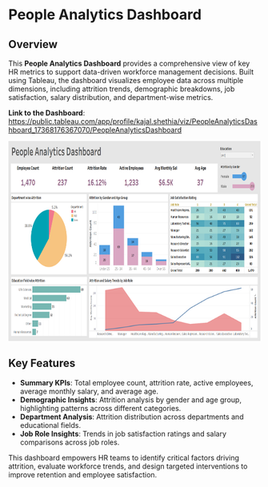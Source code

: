# People Analytics Dashboard

## Overview
This **People Analytics Dashboard** provides a comprehensive view of key HR metrics to support data-driven workforce management decisions. Built using Tableau, the dashboard visualizes employee data across multiple dimensions, including attrition trends, demographic breakdowns, job satisfaction, salary distribution, and department-wise metrics.

**Link to the Dashboard**: https://public.tableau.com/app/profile/kajal.shethia/viz/PeopleAnalyticsDashboard_17368176367070/PeopleAnalyticsDashboard 

<img src="dashboard-preview.png" alt="Alt text" width="1000" height="400">

## Key Features
- **Summary KPIs**: Total employee count, attrition rate, active employees, average monthly salary, and average age.
- **Demographic Insights**: Attrition analysis by gender and age group, highlighting patterns across different categories.
- **Department Analysis**: Attrition distribution across departments and educational fields.
- **Job Role Insights**: Trends in job satisfaction ratings and salary comparisons across job roles.

This dashboard empowers HR teams to identify critical factors driving attrition, evaluate workforce trends, and design targeted interventions to improve retention and employee satisfaction.
